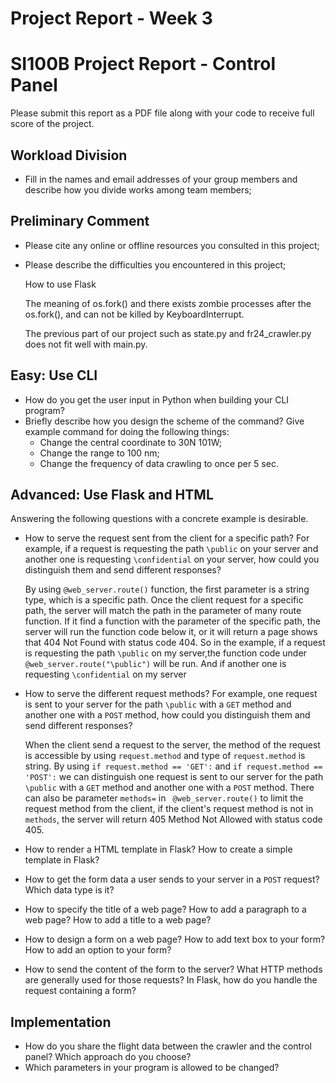 # Project Report - Week 3

# SI100B Project Report - Control Panel

Please submit this report as a PDF file along with your code to receive full score of the project. 

## Workload Division

- Fill in the names and email addresses of your group members and describe how you divide works among team members;

## Preliminary Comment

- Please cite any online or offline resources you consulted in this project;

- Please describe the difficulties you encountered in this project;

  How to use Flask

  The meaning of os.fork() and there exists zombie processes after the os.fork(), and can not be killed by KeyboardInterrupt.

  The previous part of our project such as state.py and fr24_crawler.py does not fit well with main.py.

## Easy: Use CLI

- How do you get the user input in Python when building your CLI program?
- Briefly describe how you design the scheme of the command? Give example command for doing the following things:
    - Change the central coordinate to 30N 101W;
    - Change the range to 100 nm;
    - Change the frequency of data crawling to once per 5 sec.

## Advanced: Use Flask and HTML

Answering the following questions with a concrete example is desirable.

- How to serve the request sent from the client for a specific path? For example, if a request is requesting the path `\public` on your server and another one is requesting `\confidential` on your server, how could you distinguish them and send different responses?

  By using `@web_server.route()` function, the first parameter is a string type, which is a specific path. Once the client request for a specific path, the server will match the path in the parameter of many route function. If it find a function with the parameter of the specific path, the server will run the function code below it, or it will return a page shows that 404 Not Found with status code 404. So in the example, if a request is requesting the path `\public` on my server,the function code under `@web_server.route("\public")` will be run. And if another one is requesting `\confidential` on my server

- How to serve the different request methods? For example, one request is sent to your server for the path `\public` with a `GET` method and another one with a `POST` method, how could you distinguish them and send different responses?

  When the client send a request to the server, the method of the request is accessible by using `request.method` and type of `request.method` is string. By using `if request.method == 'GET':` and `if request.method == 'POST':` we can distinguish one request is sent to our server for the path `\public` with a `GET` method and another one with a `POST` method. There can also be parameter `methods=` in ` @web_server.route()` to limit the request method from the client, if the client's request method is not in `methods`, the server will return 405 Method Not Allowed with status code 405.

- How to render a HTML template in Flask? How to create a simple template in Flask?

  

- How to get the form data a user sends to your server in a `POST` request? Which data type is it?

- How to specify the title of a web page? How to add a paragraph to a web page? How to add a title to a web page?

- How to design a form on a web page? How to add text box to your form? How to add an option to your form?

- How to send the content of the form to the server? What HTTP methods are generally used for those requests? In Flask, how do you handle the request containing a form?

## Implementation

- How do you share the flight data between the crawler and the control panel? Which approach do you choose?
- Which parameters in your program is allowed to be changed?

